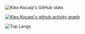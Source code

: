 ![Kleo Kocaqi's GitHub stats](https://github-readme-stats.vercel.app/api?username=kocaqi&show_icons=true&theme=radical)

[![Kleo Kocaqi's github activity graph](https://github-readme-activity-graph.cyclic.app/graph?username=kocaqi&theme=dracula)](https://github.com/ashutosh00710/github-readme-activity-graph)

![Top Langs](https://github-readme-stats.vercel.app/api/top-langs/?username=kocaqi&layout=compact&theme=radical)

